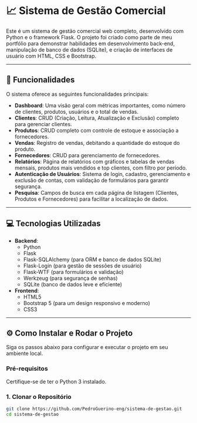 # 📈 Sistema de Gestão Comercial

Este é um sistema de gestão comercial web completo, desenvolvido com Python e o framework Flask. O projeto foi criado como parte de meu portfólio para demonstrar habilidades em desenvolvimento back-end, manipulação de banco de dados (SQLite), e criação de interfaces de usuário com HTML, CSS e Bootstrap.

---

## 🚀 Funcionalidades

O sistema oferece as seguintes funcionalidades principais:

- **Dashboard**: Uma visão geral com métricas importantes, como número de clientes, produtos, usuários e o total de vendas.
- **Clientes**: CRUD (Criação, Leitura, Atualização e Exclusão) completo para gerenciar clientes.
- **Produtos**: CRUD completo com controle de estoque e associação a fornecedores.
- **Vendas**: Registro de vendas, debitando a quantidade do estoque do produto.
- **Fornecedores**: CRUD para gerenciamento de fornecedores.
- **Relatórios**: Página de relatórios com gráficos e tabelas de vendas mensais, produtos mais vendidos e top clientes, com filtro por período.
- **Autenticação de Usuários**: Sistema de login, cadastro, gerenciamento e exclusão de contas, com validação de formulários para garantir segurança.
- **Pesquisa**: Campos de busca em cada página de listagem (Clientes, Produtos e Fornecedores) para facilitar a localização de dados.

---

## 💻 Tecnologias Utilizadas

- **Backend**:
  - Python
  - Flask
  - Flask-SQLAlchemy (para ORM e banco de dados SQLite)
  - Flask-Login (para gestão de sessões de usuário)
  - Flask-WTF (para formulários e validação)
  - Werkzeug (para segurança de senhas)
  - SQLite (banco de dados leve e eficiente)
- **Frontend**:
  - HTML5
  - Bootstrap 5 (para um design responsivo e moderno)
  - CSS3

---

## ⚙️ Como Instalar e Rodar o Projeto

Siga os passos abaixo para configurar e executar o projeto em seu ambiente local.

### Pré-requisitos
Certifique-se de ter o Python 3 instalado.

### 1. Clonar o Repositório
```bash
git clone https://github.com/PedroGuerino-eng/sistema-de-gestao.git
cd sistema-de-gestao

